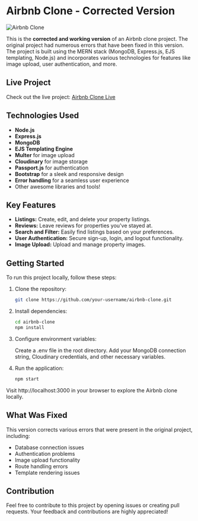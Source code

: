 # Airbnb Clone - Corrected Version

![Airbnb Clone](./public/icon/Screenshot%20-%20wanderlust.png)

This is the **corrected and working version** of an Airbnb clone project. The original project had numerous errors that have been fixed in this version. The project is built using the MERN stack (MongoDB, Express.js, EJS templating, Node.js) and incorporates various technologies for features like image upload, user authentication, and more.

## Live Project

Check out the live project: [Airbnb Clone Live](https://wanderlust-hub.vercel.app/)

## Technologies Used

- **Node.js**
- **Express.js**
- **MongoDB**
- **EJS Templating Engine**
- **Multer** for image upload
- **Cloudinary** for image storage
- **Passport.js** for authentication
- **Bootstrap** for a sleek and responsive design
- **Error handling** for a seamless user experience
- Other awesome libraries and tools!

## Key Features

- **Listings:** Create, edit, and delete your property listings.
- **Reviews:** Leave reviews for properties you've stayed at.
- **Search and Filter:** Easily find listings based on your preferences.
- **User Authentication:** Secure sign-up, login, and logout functionality.
- **Image Upload:** Upload and manage property images.

## Getting Started

To run this project locally, follow these steps:

1. Clone the repository:

   ```bash
   git clone https://github.com/your-username/airbnb-clone.git

2. Install dependencies:

    ```bash
    cd airbnb-clone
    npm install

3. Configure environment variables:

    Create a .env file in the root directory.
    Add your MongoDB connection string, Cloudinary credentials, and other necessary variables.

4. Run the application:

    ```bash
    npm start

  Visit http://localhost:3000 in your browser to explore the Airbnb clone locally.

## What Was Fixed

This version corrects various errors that were present in the original project, including:
- Database connection issues
- Authentication problems
- Image upload functionality
- Route handling errors
- Template rendering issues

## Contribution
Feel free to contribute to this project by opening issues or creating pull requests. Your feedback and contributions are highly appreciated!
